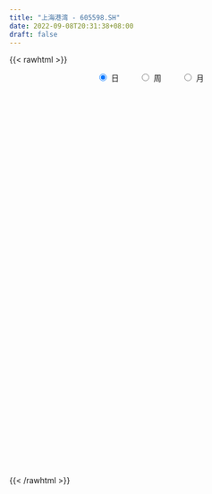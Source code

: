 ```yaml
---
title: "上海港湾 - 605598.SH"
date: 2022-09-08T20:31:38+08:00
draft: false
---
```

{{< rawhtml >}}
    <div style="text-align: center">
        <label style="padding: 1rem;"><input style="margin-right: .5rem" type="radio" name="period" value="D" checked onclick="period_change(this)">日</label>
        <label style="padding: 1rem;"><input style="margin-right: .5rem" type="radio" name="period" value="W" onclick="period_change(this)">周</label>
        <label style="padding: 1rem;"><input style="margin-right: .5rem" type="radio" name="period" value="M" onclick="period_change(this)">月</label>
    </div>
    <div id="chart" style="height: 700px;"></div> 
    <script type="text/javascript">
        const D_v = [10224.24,23713.98,215949.4,72512.23,93162.75,73196.48,63843.66,43302.61,46045.07,35132.68,74437.05,66400.15,43777.78,37160.01,27568.0,28872.76,30354.89,20402.32,29450.27,37432.86,30057.99,25453.25,28425.83,20319.26,21256.24,22184.51,15176.0,14528.31,28043.5,24072.84,18478.56,19206.4,24203.18,23194.69,28473.71,36239.86,17657.01,53303.9,44580.91,40947.47,26777.68,21701.06,17360.58,16631.25,16260.55,15399.98,40922.95,32064.67,42114.25,31900.58,92727.49,126464.18,113636.59,61212.41,57878.34,34783.36,61370.0,37406.11,154907.53,180949.2,82403.74,97758.58,66138.65,51626.59,25958.77,50133.26,31205.3,37494.77,38016.18,28312.44,118453.9,100792.12,227891.78,179306.84,138894.72,86371.77,140043.69,100146.38,58647.67,112333.71,110623.12,95060.81,44335.37,34345.03,47299.53,31498.0,25719.6,22347.0,57926.5,112327.68,71295.53,71099.06,89845.37,98729.71,72381.42,124391.95,100180.87,51559.62,40812.77,39256.0,38919.78,53957.34,47476.69,24478.8,24704.13,20504.12,28298.0,27020.6,31717.0,30182.17,35526.5,31510.53,26120.62,16836.0,29596.67,25112.68,25780.03,25790.65,22351.59,17866.0,16632.39,14154.5,11965.53,12280.0,15907.18,10991.0,30664.18,19821.42,22716.77,39828.66,74828.78,74778.38,105564.1,72810.48,43277.16,45091.79,20508.53,37846.56,28855.56,27556.88,54081.44,242232.16,282884.13,305625.33,289188.57,308714.97,304869.05,230368.92,199444.57,255994.44,205055.44,180170.52,104092.0,113796.0,122190.53,104899.84,151941.53,98926.0,67956.0,121750.93,82854.58,83048.06,96352.5,179848.78,163092.28,151588.5,101696.66,79458.66,74307.8,67617.68,59700.18,49878.53,54744.98,38084.4,65567.39,48095.87,36547.05,31462.74,32401.0,45281.5,28619.16,25014.16,32596.5,29025.49,97564.61,53474.67,34688.12,31009.21,31511.13,37121.39,19523.61,39382.78,20906.3,45622.18,107181.39,115886.15,67180.85,52172.87,50380.67,66693.02,47120.19,37057.19,23660.17,26665.64,24299.0,68338.83,49915.4,24988.5,56086.62,33571.89,25405.98,19852.53,18380.0,20206.53,18390.06,22387.14,47494.75,24699.61,16365.89,17341.18,15545.0,17384.53,21090.0,18088.48,36223.06,31408.84,17218.68,12804.53,13087.09,21540.96,28663.8,14011.2,11942.09,40558.81,184355.26,180451.19]
const D_histogram = [0.0,0.1276353276,0.0653594695,-0.1038989319,-0.3189769508,-0.4620655075,-0.5693473304,-0.6032304502,-0.581575825,-0.529388096,-0.4232159251,-0.3082301303,-0.2281450683,-0.1889295515,-0.1475992818,-0.1188990747,-0.0897760137,-0.0629863307,-0.0248800786,-0.0269322475,-0.039307912,-0.0548630933,-0.0733851919,-0.0543380796,-0.0107034175,0.0020450505,0.0375195285,0.0718913744,0.108711841,0.1512708562,0.1706001793,0.1860928302,0.2056025554,0.2229478799,0.2439009525,0.2546119946,0.2577617275,0.2822229919,0.3091818952,0.2896396339,0.2572700498,0.235201814,0.2036184522,0.1685391113,0.1276179276,0.1091401913,0.1271474596,0.1265839282,0.1262469664,0.0830241009,0.145823978,0.1597715087,0.1962490453,0.193434318,0.170165874,0.1457583674,0.1509403129,0.1351239089,0.2196245588,0.2567726166,0.2444776186,0.2076617476,0.1333207786,0.0333094267,-0.0297615345,-0.0535413252,-0.0966361053,-0.1059617823,-0.1316818623,-0.1405021523,-0.0779587703,0.0708853999,0.2767060154,0.3019635364,0.2541549892,0.189280397,0.1645418113,0.0733458979,0.0255195458,-0.0552159439,-0.0864879137,-0.1953252141,-0.2917451533,-0.3567937465,-0.4483721823,-0.4677934226,-0.481385123,-0.4531372388,-0.3174265131,-0.1832921722,-0.084201258,-0.0012284796,0.057084167,0.1184513749,0.1354883428,0.20586285,0.1791509681,0.1602259018,0.1448938267,0.1073983704,0.063475717,-0.0206081532,-0.0673354364,-0.0925125786,-0.1103099472,-0.1197447241,-0.1352958376,-0.1586623838,-0.1610902429,-0.1824467176,-0.1809467218,-0.1647869514,-0.1462920236,-0.1499439289,-0.1899182078,-0.1786544834,-0.1373735745,-0.0791293871,-0.0201457932,0.0126426097,0.0240738539,0.0297610272,0.0314819656,0.0375749197,0.0166469997,0.017494475,0.0433932264,0.0471610066,0.0737667651,0.1022750758,0.1576899066,0.1916051636,0.2404627821,0.1883630477,0.1518682337,0.069285364,0.0213370363,0.0262798165,0.0181059948,-0.0355542625,0.024930142,0.1626651688,0.3514391709,0.3738826361,0.4808594803,0.6456035092,0.7624187853,0.6747677885,0.6643201652,0.6776831467,0.5550299108,0.3542035347,0.168345112,0.0580253464,-0.0592859634,-0.1478912416,-0.1618299183,-0.2082797406,-0.2466701656,-0.3840099142,-0.4170265628,-0.4240938964,-0.390585266,-0.2355079134,-0.1854103274,-0.1209908495,-0.13046798,-0.1644080741,-0.1757892731,-0.202028015,-0.2057489342,-0.2170283005,-0.2415318701,-0.2514292675,-0.2287437207,-0.2303378644,-0.2184617215,-0.1950764292,-0.1786604114,-0.1976984302,-0.1832647388,-0.159677748,-0.1484569468,-0.113966228,-0.0466552081,-0.023460235,-0.0233352037,-0.0082672083,-0.011407718,-0.0583173431,-0.0885871234,-0.086217019,-0.0748037854,-0.0370904722,0.10328314,0.1587330051,0.1506658096,0.1494537435,0.136306827,0.1447758383,0.1156034072,0.0794200718,0.0405582135,0.0255748068,0.0211797027,0.0548739226,0.0288638077,0.0190603636,-0.0694593124,-0.1457204171,-0.1608286264,-0.1549559497,-0.1307821265,-0.1171664812,-0.0972134963,-0.0702837291,-0.0127909666,0.0136483057,0.033884817,0.0376083166,0.0383589912,0.0218033378,0.0398909584,0.0454680244,0.0511040235,0.0308379704,-0.0046708931,-0.0134000372,-0.0131523308,0.0003970029,0.0056179396,0.0027795974,0.0052431368,0.0376921187,0.1681968909,0.3637855051]
const D_fast = [0.0,0.1595441595,0.1136081688,-0.0816249655,-0.3764472221,-0.6350521557,-0.8846708113,-1.0693615436,-1.1931008747,-1.2732601697,-1.2728919801,-1.2349637178,-1.2119149229,-1.2199317939,-1.2155013447,-1.2165259063,-1.2098468488,-1.1988037484,-1.166917516,-1.1757027468,-1.1979053892,-1.2271763439,-1.2640447404,-1.258582148,-1.2176233403,-1.2043636097,-1.1595092496,-1.1071645601,-1.0431661332,-0.962789404,-0.9008100361,-0.8387941776,-0.7678838136,-0.6948015191,-0.6128732083,-0.5385091676,-0.4709190028,-0.3759019904,-0.2716476133,-0.2187799661,-0.1868320378,-0.15009982,-0.1307785688,-0.1237231319,-0.1327398337,-0.1239325222,-0.074138389,-0.0430559383,-0.0118311586,-0.0342979988,0.0649578727,0.1188482807,0.2043880786,0.2499319308,0.2692049553,0.2812370406,0.3241540642,0.3421186375,0.481525427,0.582866639,0.6316910457,0.6467906116,0.6057798372,0.5140958421,0.4435844972,0.4064193752,0.3391655688,0.3033494462,0.2447089006,0.2007630726,0.243816762,0.4103822821,0.6853794015,0.7861278067,0.8018580067,0.7843035137,0.8007003809,0.727840942,0.6863944763,0.5918550006,0.5389610524,0.3812924485,0.211936221,0.0576891912,-0.1459822902,-0.2823518862,-0.4162898673,-0.5013262928,-0.4449721954,-0.3566608976,-0.2786202978,-0.1959546394,-0.123370951,-0.0323908994,0.0185181542,0.1403583739,0.158434234,0.1795656432,0.2004570248,0.189811161,0.1617574369,0.0725215285,0.0089603862,-0.0393449007,-0.0847197562,-0.1240907141,-0.173465787,-0.2364979291,-0.2791983489,-0.346166503,-0.3899031877,-0.4149401551,-0.4330182332,-0.4741561208,-0.5616099516,-0.5950098481,-0.5880723328,-0.5496104922,-0.4956633466,-0.4597142912,-0.4422645835,-0.4291371535,-0.4195457236,-0.4040590396,-0.4208252097,-0.4156041156,-0.3788570576,-0.3632990258,-0.318251576,-0.2641744963,-0.1693371889,-0.087520641,0.021452673,0.0164437006,0.0179159449,-0.0473455838,-0.0899596523,-0.078446918,-0.082094241,-0.144643064,-0.077926124,0.100475195,0.3771089898,0.493023114,0.7202148283,1.0463597346,1.3537797069,1.4348206573,1.5904530752,1.7732368435,1.7893410853,1.6770655929,1.5332934482,1.4374800192,1.3053472185,1.17976913,1.1253729736,1.0268532162,0.9267952498,0.6934530227,0.5561797333,0.4430889256,0.3789512395,0.4751516138,0.478896618,0.5130683834,0.470974258,0.3959321454,0.3406036281,0.2638578824,0.2086997296,0.1431632883,0.0582767512,-0.0144779631,-0.0489783465,-0.1081569563,-0.1508962437,-0.1762800587,-0.2045291439,-0.2729917702,-0.3043742635,-0.3207067097,-0.3466001452,-0.3406009833,-0.2849537655,-0.2676238511,-0.2733326207,-0.2603314275,-0.2663238666,-0.3278128276,-0.3802293887,-0.399413539,-0.4067012517,-0.3782605566,-0.2120661594,-0.1169330431,-0.0873337862,-0.0511824164,-0.0302526262,0.0144103448,0.0141387654,-0.0021895519,-0.030911857,-0.039501562,-0.0386017404,0.0088109601,-0.0099832028,-0.015021556,-0.1209060601,-0.2335972691,-0.288912635,-0.3217789457,-0.3303006542,-0.3459766291,-0.3503270183,-0.3409681834,-0.2866731625,-0.2568218138,-0.2281140982,-0.2149885194,-0.2046480971,-0.215752916,-0.1876925558,-0.1707484838,-0.1523364788,-0.1648930392,-0.201569626,-0.2136487795,-0.2166891558,-0.2030405713,-0.1964151497,-0.1985585925,-0.1947842689,-0.1529122573,0.0196417376,0.3061767281]
const D_slow = [0.0,0.0319088319,0.0482486993,0.0222739663,-0.0574702714,-0.1729866482,-0.3153234808,-0.4661310934,-0.6115250496,-0.7438720737,-0.8496760549,-0.9267335875,-0.9837698546,-1.0310022424,-1.0679020629,-1.0976268316,-1.120070835,-1.1358174177,-1.1420374374,-1.1487704992,-1.1585974772,-1.1723132506,-1.1906595485,-1.2042440684,-1.2069199228,-1.2064086602,-1.1970287781,-1.1790559345,-1.1518779742,-1.1140602602,-1.0714102154,-1.0248870078,-0.973486369,-0.917749399,-0.8567741608,-0.7931211622,-0.7286807303,-0.6581249823,-0.5808295085,-0.5084196,-0.4441020876,-0.3853016341,-0.334397021,-0.2922622432,-0.2603577613,-0.2330727135,-0.2012858486,-0.1696398665,-0.1380781249,-0.1173220997,-0.0808661052,-0.040923228,0.0081390333,0.0564976128,0.0990390813,0.1354786731,0.1732137514,0.2069947286,0.2619008683,0.3260940224,0.3872134271,0.439128864,0.4724590586,0.4807864153,0.4733460317,0.4599607004,0.4358016741,0.4093112285,0.3763907629,0.3412652249,0.3217755323,0.3394968823,0.4086733861,0.4841642702,0.5477030175,0.5950231167,0.6361585696,0.6544950441,0.6608749305,0.6470709445,0.6254489661,0.5766176626,0.5036813743,0.4144829376,0.3023898921,0.1854415364,0.0650952557,-0.048189054,-0.1275456823,-0.1733687254,-0.1944190399,-0.1947261598,-0.180455118,-0.1508422743,-0.1169701886,-0.0655044761,-0.0207167341,0.0193397414,0.055563198,0.0824127906,0.0982817199,0.0931296816,0.0762958225,0.0531676779,0.0255901911,-0.00434599,-0.0381699494,-0.0778355453,-0.118108106,-0.1637197854,-0.2089564659,-0.2501532037,-0.2867262096,-0.3242121919,-0.3716917438,-0.4163553647,-0.4506987583,-0.4704811051,-0.4755175534,-0.4723569009,-0.4663384375,-0.4588981807,-0.4510276893,-0.4416339593,-0.4374722094,-0.4330985906,-0.422250284,-0.4104600324,-0.3920183411,-0.3664495722,-0.3270270955,-0.2791258046,-0.2190101091,-0.1719193472,-0.1339522887,-0.1166309478,-0.1112966887,-0.1047267345,-0.1002002358,-0.1090888015,-0.102856266,-0.0621899738,0.0256698189,0.119140478,0.239355348,0.4007562253,0.5913609217,0.7600528688,0.9261329101,1.0955536967,1.2343111745,1.3228620581,1.3649483362,1.3794546728,1.3646331819,1.3276603715,1.2872028919,1.2351329568,1.1734654154,1.0774629369,0.9732062962,0.867182822,0.7695365055,0.7106595272,0.6643069453,0.634059233,0.601442238,0.5603402194,0.5163929012,0.4658858974,0.4144486639,0.3601915887,0.2998086212,0.2369513044,0.1797653742,0.1221809081,0.0675654777,0.0187963704,-0.0258687324,-0.07529334,-0.1211095247,-0.1610289617,-0.1981431984,-0.2266347554,-0.2382985574,-0.2441636162,-0.2499974171,-0.2520642192,-0.2549161486,-0.2694954844,-0.2916422653,-0.31319652,-0.3318974664,-0.3411700844,-0.3153492994,-0.2756660481,-0.2379995958,-0.2006361599,-0.1665594531,-0.1303654935,-0.1014646418,-0.0816096238,-0.0714700704,-0.0650763687,-0.0597814431,-0.0460629624,-0.0388470105,-0.0340819196,-0.0514467477,-0.087876852,-0.1280840086,-0.166822996,-0.1995185276,-0.2288101479,-0.253113522,-0.2706844543,-0.2738821959,-0.2704701195,-0.2619989152,-0.2525968361,-0.2430070883,-0.2375562538,-0.2275835142,-0.2162165081,-0.2034405023,-0.1957310096,-0.1968987329,-0.2002487422,-0.2035368249,-0.2034375742,-0.2020330893,-0.2013381899,-0.2000274057,-0.190604376,-0.1485551533,-0.057608777]
const D_data = [['2021-09-17', 16.64, 19.97, 16.64, 19.97],['2021-09-22', 21.97, 21.97, 21.97, 21.97],['2021-09-23', 22.72, 19.85, 19.83, 22.72],['2021-09-24', 18.09, 17.87, 17.87, 18.57],['2021-09-27', 16.2, 16.08, 16.08, 16.88],['2021-09-28', 15.75, 15.68, 15.6, 16.33],['2021-09-29', 15.44, 15.0, 14.99, 15.67],['2021-09-30', 14.65, 15.01, 14.65, 15.29],['2021-10-08', 15.19, 15.12, 14.84, 15.24],['2021-10-11', 15.07, 15.16, 14.92, 15.22],['2021-10-12', 15.2, 15.77, 15.06, 16.11],['2021-10-13', 15.5, 16.06, 15.5, 16.15],['2021-10-14', 15.9, 15.8, 15.54, 16.01],['2021-10-15', 15.7, 15.3, 15.3, 15.93],['2021-10-18', 15.2, 15.26, 15.1, 15.49],['2021-10-19', 15.23, 15.03, 15.0, 15.23],['2021-10-20', 15.03, 14.95, 14.75, 15.08],['2021-10-21', 14.81, 14.85, 14.81, 15.06],['2021-10-22', 14.85, 14.97, 14.85, 15.22],['2021-10-25', 14.95, 14.38, 13.47, 14.96],['2021-10-26', 14.42, 14.02, 14.0, 14.42],['2021-10-27', 13.97, 13.7, 13.67, 14.26],['2021-10-28', 13.72, 13.35, 13.2, 13.86],['2021-10-29', 13.36, 13.6, 13.26, 13.64],['2021-11-01', 13.62, 13.88, 13.5, 14.02],['2021-11-02', 13.82, 13.47, 13.3, 13.96],['2021-11-03', 13.46, 13.73, 13.41, 13.73],['2021-11-04', 13.68, 13.78, 13.61, 13.83],['2021-11-05', 13.78, 13.91, 13.69, 14.19],['2021-11-08', 14.05, 14.14, 13.79, 14.2],['2021-11-09', 14.14, 13.99, 13.93, 14.18],['2021-11-10', 14.0, 14.03, 13.75, 14.07],['2021-11-11', 13.99, 14.19, 13.95, 14.3],['2021-11-12', 14.17, 14.3, 14.05, 14.33],['2021-11-15', 14.31, 14.51, 14.27, 14.55],['2021-11-16', 14.62, 14.55, 14.49, 14.85],['2021-11-17', 14.48, 14.59, 14.44, 14.65],['2021-11-18', 14.55, 15.05, 14.27, 15.06],['2021-11-19', 14.99, 15.37, 14.81, 15.41],['2021-11-22', 15.36, 14.97, 14.92, 15.38],['2021-11-23', 14.9, 14.82, 14.73, 15.04],['2021-11-24', 14.79, 14.94, 14.74, 14.99],['2021-11-25', 14.95, 14.8, 14.76, 14.98],['2021-11-26', 14.8, 14.68, 14.66, 14.89],['2021-11-29', 14.5, 14.48, 14.4, 14.68],['2021-11-30', 14.51, 14.66, 14.51, 14.78],['2021-12-01', 14.72, 15.18, 14.6, 15.29],['2021-12-02', 15.19, 15.07, 14.93, 15.38],['2021-12-03', 15.1, 15.15, 15.08, 15.46],['2021-12-06', 15.14, 14.56, 14.55, 15.14],['2021-12-07', 14.55, 16.02, 14.55, 16.02],['2021-12-08', 16.15, 15.73, 15.7, 16.48],['2021-12-09', 15.76, 16.29, 15.53, 16.8],['2021-12-10', 16.5, 16.05, 15.94, 16.53],['2021-12-13', 15.99, 15.88, 15.88, 16.48],['2021-12-14', 15.8, 15.88, 15.65, 15.99],['2021-12-15', 15.89, 16.34, 15.64, 16.35],['2021-12-16', 16.33, 16.19, 16.08, 16.39],['2021-12-17', 16.0, 17.81, 15.99, 17.81],['2021-12-20', 17.6, 17.78, 16.98, 18.57],['2021-12-21', 17.42, 17.48, 16.93, 17.64],['2021-12-22', 17.5, 17.28, 17.27, 18.5],['2021-12-23', 17.01, 16.71, 16.66, 17.5],['2021-12-24', 16.71, 16.05, 16.0, 16.79],['2021-12-27', 16.01, 16.14, 15.94, 16.32],['2021-12-28', 16.14, 16.43, 15.7, 16.48],['2021-12-29', 16.31, 16.01, 15.9, 16.39],['2021-12-30', 15.92, 16.27, 15.91, 16.55],['2021-12-31', 16.31, 15.93, 15.91, 16.43],['2022-01-04', 15.94, 15.99, 15.94, 16.24],['2022-01-05', 16.3, 16.99, 16.17, 17.59],['2022-01-06', 16.61, 18.69, 16.53, 18.69],['2022-01-07', 19.36, 20.56, 18.78, 20.56],['2022-01-10', 20.0, 19.22, 18.72, 20.2],['2022-01-11', 19.19, 18.54, 18.36, 19.96],['2022-01-12', 18.18, 18.28, 18.07, 18.69],['2022-01-13', 18.2, 18.77, 17.99, 19.3],['2022-01-14', 18.4, 17.81, 17.7, 18.66],['2022-01-17', 17.75, 18.11, 17.51, 18.15],['2022-01-18', 17.98, 17.43, 16.6, 18.0],['2022-01-19', 17.06, 17.78, 17.06, 19.17],['2022-01-20', 18.09, 16.4, 16.32, 18.1],['2022-01-21', 16.25, 15.88, 15.86, 16.47],['2022-01-24', 15.97, 15.64, 15.44, 15.97],['2022-01-25', 15.62, 14.61, 14.59, 15.77],['2022-01-26', 14.66, 14.88, 14.66, 15.05],['2022-01-27', 14.9, 14.5, 14.43, 15.03],['2022-01-28', 14.7, 14.69, 14.4, 14.87],['2022-02-07', 14.99, 16.16, 14.62, 16.16],['2022-02-08', 16.53, 16.65, 16.22, 17.16],['2022-02-09', 16.62, 16.71, 16.31, 16.98],['2022-02-10', 16.41, 16.94, 16.41, 17.15],['2022-02-11', 16.85, 17.01, 16.52, 17.34],['2022-02-14', 16.92, 17.42, 16.6, 17.71],['2022-02-15', 17.01, 17.16, 16.72, 17.72],['2022-02-16', 17.28, 18.19, 17.12, 18.27],['2022-02-17', 17.88, 17.24, 17.12, 17.88],['2022-02-18', 17.0, 17.35, 16.66, 17.58],['2022-02-21', 17.18, 17.43, 17.1, 17.58],['2022-02-22', 17.21, 17.12, 17.01, 17.43],['2022-02-23', 17.1, 16.9, 16.84, 17.25],['2022-02-24', 16.78, 16.08, 15.7, 17.02],['2022-02-25', 16.36, 16.17, 16.13, 17.33],['2022-02-28', 16.18, 16.19, 15.82, 16.36],['2022-03-01', 16.19, 16.09, 15.92, 16.29],['2022-03-02', 15.94, 16.03, 15.94, 16.15],['2022-03-03', 16.09, 15.78, 15.67, 16.16],['2022-03-04', 15.65, 15.45, 15.38, 15.87],['2022-03-07', 15.68, 15.5, 15.43, 15.95],['2022-03-08', 15.53, 15.04, 14.86, 15.58],['2022-03-09', 14.8, 15.1, 14.42, 15.19],['2022-03-10', 15.36, 15.16, 15.11, 15.52],['2022-03-11', 15.0, 15.12, 14.6, 15.17],['2022-03-14', 15.15, 14.72, 14.72, 15.15],['2022-03-15', 14.8, 13.96, 13.9, 15.0],['2022-03-16', 14.16, 14.32, 13.82, 14.39],['2022-03-17', 14.8, 14.65, 14.35, 14.8],['2022-03-18', 14.64, 14.98, 14.54, 15.09],['2022-03-21', 15.04, 15.2, 14.92, 15.26],['2022-03-22', 15.1, 15.05, 14.85, 15.2],['2022-03-23', 15.05, 14.85, 14.78, 15.11],['2022-03-24', 14.78, 14.78, 14.62, 14.95],['2022-03-25', 14.81, 14.71, 14.68, 14.99],['2022-03-28', 14.65, 14.75, 14.43, 14.86],['2022-03-29', 14.7, 14.33, 14.25, 14.79],['2022-03-30', 14.49, 14.5, 14.38, 14.58],['2022-03-31', 14.69, 14.85, 14.51, 15.35],['2022-04-01', 14.66, 14.63, 14.56, 14.81],['2022-04-06', 14.54, 14.99, 14.54, 15.04],['2022-04-07', 14.98, 15.18, 14.81, 15.68],['2022-04-08', 15.11, 15.8, 15.11, 15.87],['2022-04-11', 15.55, 15.87, 15.28, 16.08],['2022-04-12', 15.57, 16.42, 14.95, 17.46],['2022-04-13', 16.02, 15.29, 15.2, 16.02],['2022-04-14', 15.15, 15.36, 15.08, 15.55],['2022-04-15', 15.23, 14.53, 14.4, 15.25],['2022-04-18', 14.48, 14.63, 14.03, 14.78],['2022-04-19', 14.49, 15.18, 14.46, 15.6],['2022-04-20', 15.02, 15.01, 14.8, 15.45],['2022-04-21', 14.93, 14.25, 14.25, 15.04],['2022-04-22', 14.2, 15.68, 14.15, 15.68],['2022-04-25', 15.46, 17.25, 15.36, 17.25],['2022-04-26', 17.59, 18.98, 15.61, 18.98],['2022-04-27', 20.88, 17.77, 17.47, 20.88],['2022-04-28', 15.99, 19.55, 15.99, 19.55],['2022-04-29', 18.36, 21.51, 18.36, 21.51],['2022-05-05', 22.0, 22.31, 21.6, 23.66],['2022-05-06', 20.08, 20.5, 20.08, 22.85],['2022-05-09', 20.43, 21.86, 20.43, 22.47],['2022-05-10', 21.0, 22.85, 20.75, 23.98],['2022-05-11', 22.86, 21.51, 21.2, 23.0],['2022-05-12', 21.59, 20.2, 19.52, 21.66],['2022-05-13', 20.29, 19.74, 19.53, 20.49],['2022-05-16', 20.06, 20.17, 19.4, 20.31],['2022-05-17', 20.01, 19.66, 18.77, 20.1],['2022-05-18', 19.37, 19.57, 19.35, 20.29],['2022-05-19', 19.18, 20.29, 19.07, 20.69],['2022-05-20', 20.0, 19.75, 19.6, 20.44],['2022-05-23', 19.5, 19.61, 19.07, 19.74],['2022-05-24', 19.64, 17.8, 17.76, 19.76],['2022-05-25', 17.71, 18.47, 17.71, 18.8],['2022-05-26', 18.39, 18.48, 18.28, 19.1],['2022-05-27', 18.6, 18.85, 18.45, 19.3],['2022-05-30', 18.87, 20.74, 18.6, 20.74],['2022-05-31', 21.15, 19.91, 19.73, 21.19],['2022-06-01', 20.05, 20.37, 19.93, 21.48],['2022-06-02', 20.37, 19.58, 19.4, 20.59],['2022-06-06', 19.76, 19.12, 19.05, 19.78],['2022-06-07', 19.29, 19.22, 18.6, 19.31],['2022-06-08', 19.2, 18.85, 18.5, 19.28],['2022-06-09', 18.8, 18.95, 18.54, 19.19],['2022-06-10', 18.8, 18.7, 18.4, 18.88],['2022-06-13', 18.43, 18.3, 17.99, 18.55],['2022-06-14', 18.3, 18.23, 17.68, 18.32],['2022-06-15', 18.28, 18.51, 18.18, 18.87],['2022-06-16', 18.5, 18.1, 18.03, 18.5],['2022-06-17', 17.98, 18.13, 17.7, 18.19],['2022-06-20', 18.12, 18.21, 18.0, 18.46],['2022-06-21', 18.29, 18.08, 17.83, 18.34],['2022-06-22', 18.05, 17.47, 17.37, 18.08],['2022-06-23', 17.48, 17.71, 17.3, 17.75],['2022-06-24', 17.76, 17.77, 17.52, 17.89],['2022-06-27', 17.73, 17.56, 17.52, 17.95],['2022-06-28', 17.6, 17.84, 17.47, 17.95],['2022-06-29', 17.9, 18.43, 17.81, 19.0],['2022-06-30', 18.45, 18.06, 17.87, 18.46],['2022-07-01', 18.16, 17.78, 17.65, 18.19],['2022-07-04', 17.84, 17.96, 17.38, 17.96],['2022-07-05', 17.9, 17.72, 17.41, 18.09],['2022-07-06', 17.55, 16.97, 16.8, 17.55],['2022-07-07', 17.0, 16.87, 16.85, 17.11],['2022-07-08', 16.99, 17.09, 16.9, 17.56],['2022-07-11', 17.09, 17.13, 16.87, 17.24],['2022-07-12', 17.0, 17.5, 16.85, 17.74],['2022-07-13', 17.51, 19.25, 17.51, 19.25],['2022-07-14', 19.45, 18.78, 18.62, 19.45],['2022-07-15', 18.79, 18.2, 18.01, 18.95],['2022-07-18', 18.09, 18.35, 18.09, 18.47],['2022-07-19', 18.29, 18.25, 17.91, 18.3],['2022-07-20', 18.35, 18.6, 18.1, 18.66],['2022-07-21', 18.59, 18.16, 18.03, 18.59],['2022-07-22', 18.02, 17.96, 17.63, 18.28],['2022-07-25', 17.85, 17.76, 17.72, 18.32],['2022-07-26', 17.71, 17.93, 17.53, 18.1],['2022-07-27', 17.85, 18.02, 17.78, 18.11],['2022-07-28', 18.11, 18.6, 18.03, 18.7],['2022-07-29', 18.58, 17.9, 17.89, 18.59],['2022-08-01', 17.86, 18.02, 17.71, 18.04],['2022-08-02', 17.82, 16.74, 16.38, 17.85],['2022-08-03', 16.72, 16.35, 16.31, 16.98],['2022-08-04', 16.66, 16.73, 16.44, 16.94],['2022-08-05', 16.74, 16.82, 16.6, 16.91],['2022-08-08', 16.83, 16.99, 16.7, 17.04],['2022-08-09', 17.1, 16.83, 16.72, 17.12],['2022-08-10', 16.9, 16.88, 16.68, 16.9],['2022-08-11', 16.72, 16.99, 16.72, 17.12],['2022-08-12', 16.99, 17.53, 16.81, 17.87],['2022-08-15', 17.27, 17.33, 17.1, 17.39],['2022-08-16', 17.3, 17.36, 17.23, 17.45],['2022-08-17', 17.36, 17.21, 17.17, 17.45],['2022-08-18', 17.15, 17.18, 17.06, 17.2],['2022-08-19', 17.21, 16.91, 16.91, 17.3],['2022-08-22', 16.99, 17.34, 16.75, 17.49],['2022-08-23', 17.23, 17.25, 17.09, 17.31],['2022-08-24', 17.25, 17.29, 17.13, 17.83],['2022-08-25', 17.15, 16.93, 16.61, 17.28],['2022-08-26', 16.8, 16.57, 16.53, 16.95],['2022-08-29', 16.4, 16.75, 16.31, 16.85],['2022-08-30', 16.83, 16.8, 16.53, 16.9],['2022-08-31', 16.86, 16.97, 16.65, 17.08],['2022-09-01', 17.01, 16.89, 16.85, 17.45],['2022-09-02', 16.85, 16.77, 16.65, 17.06],['2022-09-05', 16.68, 16.81, 16.66, 16.88],['2022-09-06', 16.99, 17.27, 16.99, 17.94],['2022-09-07', 17.37, 19.0, 17.05, 19.0],['2022-09-08', 19.5, 20.9, 19.4, 20.9]]
const W_v = [10224.24,312175.61,273505.5,46045.07,256907.67,136648.24,141689.19,101188.56,109155.67,180255.39,123418.04,146762.4,425941.25,346345.34,478876.76,182808.28,475450.24,644763.4,421000.68,161209.16,402494.14,447243.57,220422.58,125005.65,155056.82,123116.03,82970.01,89663.78,137374.21,341521.91,168848.97,1428645.1600000001,535237.97,944756.97,591753.9,451962.07,596226.22,330962.85,243039.69,162778.56,247349.39,158548.12,356776.87,253423.94,192879.04,159905.52,126858.48,91336.21,124029.06,90107.58,417307.35]
const W_histogram = [0.0,-0.134017094,-0.3932040811,-0.526823469,-0.5690669954,-0.5830734165,-0.6436885553,-0.6216588181,-0.5424614096,-0.3869516806,-0.3032000916,-0.194095967,-0.0469368033,0.1713503646,0.1977474946,0.2066981473,0.5069072744,0.5018044088,0.3567921723,0.1781011035,0.2112621476,0.2486291515,0.1891040045,0.1008942599,0.0239885964,-0.029729685,-0.0743270996,-0.0985750989,-0.0288006064,-0.0594017889,0.0032617996,0.4197562433,0.5987221554,0.6340179038,0.6251082615,0.5294597726,0.4872751531,0.3769550013,0.2486363014,0.1285981557,0.0433621332,-0.0603635753,-0.055231412,-0.0681662428,-0.080104506,-0.1557037592,-0.1526529513,-0.1849953031,-0.2195353746,-0.2186803826,0.055616565]
const W_fast = [0.0,-0.1675213675,-0.5250093749,-0.79033463,-0.9748449053,-1.1346196805,-1.3561569581,-1.4895419254,-1.5459598693,-1.4871880604,-1.4792364944,-1.4186563615,-1.2832313986,-1.0221066396,-0.946272636,-0.8856474464,-0.4587115008,-0.3383632642,-0.3941774575,-0.5283432505,-0.4423666696,-0.3428423777,-0.3550915236,-0.4180777032,-0.4889862177,-0.5501369203,-0.6133161098,-0.6622078838,-0.5996335429,-0.6450851727,-0.5816061342,-0.0601726297,0.2684738213,0.4622740456,0.6096414686,0.6463579229,0.7259920917,0.7099106902,0.6437510657,0.5558624589,0.4814669697,0.3626503674,0.3539746776,0.3239982862,0.2920338965,0.1775087034,0.1423962735,0.063805096,-0.0256188192,-0.0794339228,0.208767166]
const W_slow = [0.0,-0.0335042735,-0.1318052938,-0.263511161,-0.4057779099,-0.551546264,-0.7124684028,-0.8678831073,-1.0034984597,-1.1002363799,-1.1760364028,-1.2245603945,-1.2362945953,-1.1934570042,-1.1440201306,-1.0923455937,-0.9656187751,-0.8401676729,-0.7509696299,-0.706444354,-0.6536288171,-0.5914715292,-0.5441955281,-0.5189719631,-0.512974814,-0.5204072353,-0.5389890102,-0.5636327849,-0.5708329365,-0.5856833837,-0.5848679338,-0.479928873,-0.3302483341,-0.1717438582,-0.0154667928,0.1168981503,0.2387169386,0.3329556889,0.3951147643,0.4272643032,0.4381048365,0.4230139427,0.4092060897,0.392164529,0.3721384025,0.3332124627,0.2950492248,0.2488003991,0.1939165554,0.1392464598,0.153150601]
const W_data = [['2021-09-17', 16.64, 19.97, 16.64, 19.97],['2021-09-24', 21.97, 17.87, 17.87, 22.72],['2021-09-30', 16.2, 15.01, 14.65, 16.88],['2021-10-08', 15.19, 15.12, 14.84, 15.24],['2021-10-15', 15.07, 15.3, 14.92, 16.15],['2021-10-22', 15.2, 14.97, 14.75, 15.49],['2021-10-29', 14.95, 13.6, 13.2, 14.96],['2021-11-05', 13.62, 13.91, 13.3, 14.19],['2021-11-12', 14.05, 14.3, 13.75, 14.33],['2021-11-19', 14.31, 15.37, 14.27, 15.41],['2021-11-26', 15.36, 14.68, 14.66, 15.38],['2021-12-03', 14.5, 15.15, 14.4, 15.46],['2021-12-10', 15.14, 16.05, 14.55, 16.8],['2021-12-17', 15.99, 17.81, 15.64, 17.81],['2021-12-24', 17.6, 16.05, 16.0, 18.57],['2021-12-31', 16.01, 15.93, 15.7, 16.55],['2022-01-07', 15.94, 20.56, 15.94, 20.56],['2022-01-14', 20.0, 17.81, 17.7, 20.2],['2022-01-21', 17.75, 15.88, 15.86, 19.17],['2022-01-28', 15.97, 14.69, 14.4, 15.97],['2022-02-11', 14.99, 17.01, 14.62, 17.34],['2022-02-18', 16.92, 17.35, 16.6, 18.27],['2022-02-25', 17.18, 16.17, 15.7, 17.58],['2022-03-04', 16.18, 15.45, 15.38, 16.36],['2022-03-11', 15.68, 15.12, 14.42, 15.95],['2022-03-18', 15.15, 14.98, 13.82, 15.15],['2022-03-25', 15.04, 14.71, 14.62, 15.26],['2022-04-01', 14.65, 14.63, 14.25, 15.35],['2022-04-08', 14.54, 15.8, 14.54, 15.87],['2022-04-15', 15.55, 14.53, 14.4, 17.46],['2022-04-22', 14.48, 15.68, 14.03, 15.68],['2022-04-29', 15.46, 21.51, 15.36, 21.51],['2022-05-06', 22.0, 20.5, 20.08, 23.66],['2022-05-13', 20.43, 19.74, 19.52, 23.98],['2022-05-20', 20.06, 19.75, 18.77, 20.69],['2022-05-27', 19.5, 18.85, 17.71, 19.76],['2022-06-02', 18.87, 19.58, 18.6, 21.48],['2022-06-10', 19.76, 18.7, 18.4, 19.78],['2022-06-17', 18.43, 18.13, 17.68, 18.87],['2022-06-24', 18.12, 17.77, 17.3, 18.46],['2022-07-01', 17.73, 17.78, 17.47, 19.0],['2022-07-08', 17.84, 17.09, 16.8, 18.09],['2022-07-15', 17.09, 18.2, 16.85, 19.45],['2022-07-22', 18.09, 17.96, 17.63, 18.66],['2022-07-29', 17.85, 17.9, 17.53, 18.7],['2022-08-05', 17.86, 16.82, 16.31, 18.04],['2022-08-12', 16.83, 17.53, 16.68, 17.87],['2022-08-19', 17.27, 16.91, 16.91, 17.45],['2022-08-26', 16.99, 16.57, 16.53, 17.83],['2022-09-02', 16.4, 16.77, 16.31, 17.45],['2022-09-09', 16.68, 20.9, 16.66, 20.9]]
const M_v = [595905.35,581290.17,545678.1899999999,1549073.5,1702423.4800000004,1094639.0900000001,531512.0700000002,2096211.6700000002,2866651.9699999997,1202727.5300000003,996316.0900000001,549561.85,459982.35]
const M_histogram = [0.0,-0.089982906,-0.0738135827,0.0216122243,0.0014804864,0.0848318817,0.0472395679,0.4462463735,0.5698374639,0.4970712797,0.4117656093,0.2729941979,0.4175177596]
const M_fast = [0.0,-0.1124786325,-0.1147627048,-0.0139338418,-0.0336954581,0.0708639076,0.0450814858,0.5556498848,0.8217003412,0.8732019769,0.8908377089,0.8203148469,1.0692178486]
const M_slow = [0.0,-0.0224957265,-0.0409491222,-0.0355460661,-0.0351759445,-0.0139679741,-0.0021580821,0.1094035113,0.2518628773,0.3761306972,0.4790720995,0.547320649,0.6517000889]
const M_data = [['2021-09-30', 16.64, 15.01, 14.65, 22.72],['2021-10-29', 15.19, 13.6, 13.2, 16.15],['2021-11-30', 13.62, 14.66, 13.3, 15.41],['2021-12-31', 14.72, 15.93, 14.55, 18.57],['2022-01-28', 15.94, 14.69, 14.4, 20.56],['2022-02-28', 14.99, 16.19, 14.62, 18.27],['2022-03-31', 16.19, 14.85, 13.82, 16.29],['2022-04-29', 14.66, 21.51, 14.03, 21.51],['2022-05-31', 22.0, 19.91, 17.71, 23.98],['2022-06-30', 20.05, 18.06, 17.3, 21.48],['2022-07-29', 18.16, 17.9, 16.8, 19.45],['2022-08-31', 17.86, 16.97, 16.31, 18.04],['2022-09-30', 17.01, 20.9, 16.65, 20.9]]
        const D_a = [null,null,22.72,null,null,null,null,14.65,null,null,null,null,null,null,null,null,null,null,15.22,null,null,null,null,null,null,13.3,null,null,null,null,null,null,null,null,null,null,null,null,15.41,null,null,null,null,null,14.4,null,null,null,null,null,null,null,null,null,null,null,null,null,null,18.57,null,null,null,null,null,15.7,null,null,null,null,null,null,20.56,null,null,null,null,null,null,null,null,null,null,null,null,null,null,14.4,null,null,null,null,null,null,null,18.27,null,null,null,null,null,null,null,null,null,null,null,null,null,null,null,null,null,null,null,13.82,null,null,null,null,null,null,null,null,null,null,null,null,null,null,null,null,17.46,null,null,null,14.03,null,null,null,null,null,null,null,null,null,null,null,null,23.98,null,null,null,null,null,null,null,null,null,null,17.71,null,null,null,null,21.48,null,null,null,null,null,null,null,17.68,null,null,null,null,null,null,null,null,null,null,19.0,null,null,null,null,16.8,null,null,null,null,null,19.45,null,null,null,null,null,null,null,null,null,null,null,null,null,16.31,null,null,null,null,null,null,17.87,null,null,null,null,null,null,null,null,null,null,16.31,null,null,null,null,null,null,null,null]
const W_a = [null,22.72,null,null,null,null,13.2,null,null,null,null,null,null,null,null,null,20.56,null,null,null,null,null,null,null,null,13.82,null,null,null,null,null,null,null,23.98,null,null,null,null,null,null,null,null,null,null,null,16.31,null,null,null,null,null]
const M_a = [null,13.2,null,null,null,null,null,null,23.98,null,null,null,null]
        const D_b = [[{ coord: ['2021-09-23', 15.22] }, { coord: ['2021-11-29', 14.65] }],[{ coord: ['2021-12-20', 18.57] }, { coord: ['2022-08-12', 15.7] }]]
const W_b = [[{ coord: ['2021-09-24', 20.56] }, { coord: ['2022-05-13', 13.82] }]]
const M_b = []
    </script>
{{< /rawhtml >}}